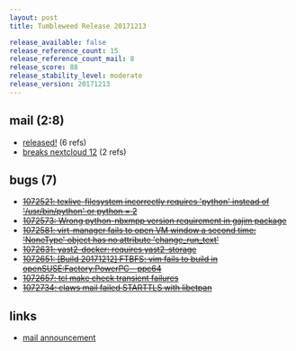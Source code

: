 ```yaml
---
layout: post
title: Tumbleweed Release 20171213

release_available: false
release_reference_count: 15
release_reference_count_mail: 8
release_score: 88
release_stability_level: moderate
release_version: 20171213
---
```


## mail (2:8)

- [released!](https://lists.opensuse.org/opensuse-factory/2017-12/msg00240.html) (6 refs)
- [breaks nextcloud 12](https://lists.opensuse.org/opensuse-factory/2017-12/msg00243.html) (2 refs)

## bugs (7)

<!--more-->

- ~~[1072521: texlive-filesystem incorrectly requires 'python' instead of '/usr/bin/python' or python = 2](https://bugzilla.opensuse.org/show_bug.cgi?id=1072521)~~
- ~~[1072573: Wrong python-nbxmpp version requirement in gajim package](https://bugzilla.opensuse.org/show_bug.cgi?id=1072573)~~
- ~~[1072581: virt-manager fails to open VM window a second time: 'NoneType' object has no attribute 'change_run_text'](https://bugzilla.opensuse.org/show_bug.cgi?id=1072581)~~
- ~~[1072631: yast2-docker: requires yast2-storage](https://bugzilla.opensuse.org/show_bug.cgi?id=1072631)~~
- ~~[1072651: \[Build 20171212\] FTBFS: vim fails to build in openSUSE:Factory:PowerPC - ppc64](https://bugzilla.opensuse.org/show_bug.cgi?id=1072651)~~
- ~~[1072657: tcl make check transient failures](https://bugzilla.opensuse.org/show_bug.cgi?id=1072657)~~
- ~~[1072734: claws mail failed STARTTLS with libetpan](https://bugzilla.opensuse.org/show_bug.cgi?id=1072734)~~



## links

- [mail announcement](https://lists.opensuse.org/opensuse-factory/2017-12/msg00236.html)
